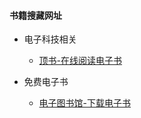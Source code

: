#### 书籍搜藏网址
- 电子科技相关
    - [顶书-在线阅读电子书](http://i-book.top/#/)
    
- 免费电子书
    - [电子图书馆-下载电子书](https://b-ok.global/)
